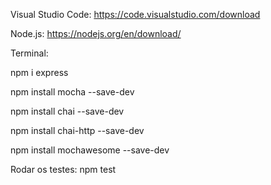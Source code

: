 Visual Studio Code: https://code.visualstudio.com/download

Node.js: https://nodejs.org/en/download/

Terminal:

npm i express

npm install mocha --save-dev

npm install chai --save-dev

npm install chai-http --save-dev

npm install mochawesome --save-dev 


Rodar os testes: npm test
